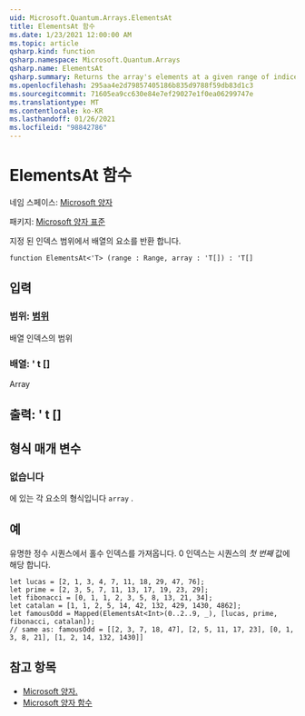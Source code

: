 ```yaml
---
uid: Microsoft.Quantum.Arrays.ElementsAt
title: ElementsAt 함수
ms.date: 1/23/2021 12:00:00 AM
ms.topic: article
qsharp.kind: function
qsharp.namespace: Microsoft.Quantum.Arrays
qsharp.name: ElementsAt
qsharp.summary: Returns the array's elements at a given range of indices.
ms.openlocfilehash: 295aa4e2d79857405186b835d9788f59db83d1c3
ms.sourcegitcommit: 71605ea9cc630e84e7ef29027e1f0ea06299747e
ms.translationtype: MT
ms.contentlocale: ko-KR
ms.lasthandoff: 01/26/2021
ms.locfileid: "98842786"
---
```

# <a name="elementsat-function"></a>ElementsAt 함수

네임 스페이스: [Microsoft 양자](xref:Microsoft.Quantum.Arrays)

패키지: [Microsoft 양자 표준](https://nuget.org/packages/Microsoft.Quantum.Standard)


지정 된 인덱스 범위에서 배열의 요소를 반환 합니다.

```qsharp
function ElementsAt<'T> (range : Range, array : 'T[]) : 'T[]
```


## <a name="input"></a>입력

### <a name="range--range"></a>범위: [범위](xref:microsoft.quantum.lang-ref.range)

배열 인덱스의 범위


### <a name="array--t"></a>배열: ' t []

Array



## <a name="output--t"></a>출력: ' t []



## <a name="type-parameters"></a>형식 매개 변수

### <a name="t"></a>없습니다

에 있는 각 요소의 형식입니다 `array` .

## <a name="example"></a>예

유명한 정수 시퀀스에서 홀수 인덱스를 가져옵니다. 0 인덱스는 시퀀스의 _첫 번째_ 값에 해당 합니다.

```qsharp
let lucas = [2, 1, 3, 4, 7, 11, 18, 29, 47, 76];
let prime = [2, 3, 5, 7, 11, 13, 17, 19, 23, 29];
let fibonacci = [0, 1, 1, 2, 3, 5, 8, 13, 21, 34];
let catalan = [1, 1, 2, 5, 14, 42, 132, 429, 1430, 4862];
let famousOdd = Mapped(ElementsAt<Int>(0..2..9, _), [lucas, prime, fibonacci, catalan]);
// same as: famousOdd = [[2, 3, 7, 18, 47], [2, 5, 11, 17, 23], [0, 1, 3, 8, 21], [1, 2, 14, 132, 1430]]
```

## <a name="see-also"></a>참고 항목

- [Microsoft 양자.](xref:Microsoft.Quantum.Arrays.ElementAt)
- [Microsoft 양자 함수](xref:Microsoft.Quantum.Arrays.LookupFunction)